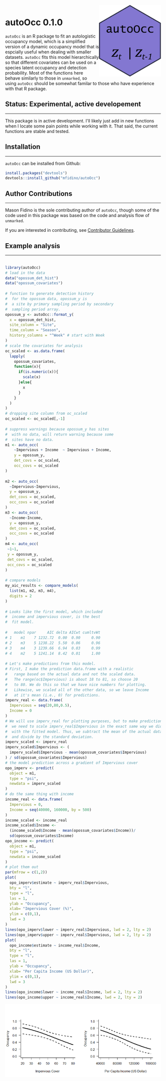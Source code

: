 <img src="man/figures/hex.png" alt="hexagon software logo, light purple background with darker purple outline. At the top in computer type font it says 'autoOcc' while below it in math lettering is z_t | z_{t-1}" width="200px" align="right">

# autoOcc 0.1.0
 
`autoOcc` is an R package to fit an autologistic occupancy model, which is a simplified version of a dynamic occupancy model that is espcially useful when dealing with smaller datasets. `autoOcc` fits this model hierarchically so that different covariates can be used on a species latent occupancy and detection probability. Most of the functions here behave similarly to those in `unmarked`, so using `autoOcc` should be somewhat familar to those who have experience with that R package.


## Status: Experimental, active developement

---

This package is in active development. I'll likely just add in new functions
when I locate some pain points while working with it. That said, the current
functions are stable and tested.

## Installation

---

`autoOcc` can be installed from Github:

```R
install.packages("devtools")
devtools::install_github("mfidino/autoOcc")

```

## Author Contributions

---

Mason Fidino is the sole contributing author of `autoOcc`, though some of the code used in this package was based on the code and analysis flow of `unmarked`.

If you are interested in contributing, see [Contributor Guidelines](CONTRIBUTING.md).

## Example analysis

---

```R

library(autoOcc)
# load in the data
data("opossum_det_hist")
data("opossum_covariates")

# function to generate detection history
#  for the opossum data, opossum_y is
#  a site by primary sampling period by secondary 
#  sampling period array.
opossum_y <- autoOcc::format_y(
  x = opossum_det_hist,
  site_column = "Site",
  time_column = "Season",
  history_columns = "^Week" # start with Week
)
# scale the covariates for analysis
oc_scaled <- as.data.frame(
  lapply(
    opossum_covariates,
    function(x){
      if(is.numeric(x)){
        scale(x)
      }else{
        x
      }
    }
  )
)
# dropping site column from oc_scaled
oc_scaled <- oc_scaled[,-1]

# suppress warnings because opossum_y has sites
#  with no data, will return warning because some
#  sites have no data.
m1 <- auto_occ(
    ~Impervious + Income  ~ Impervious + Income,
    y = opossum_y,
    det_covs = oc_scaled,
    occ_covs = oc_scaled
)

m2 <- auto_occ(
  ~Impervious~Impervious,
  y = opossum_y,
  det_covs = oc_scaled,
  occ_covs = oc_scaled
)
m3 <- auto_occ(
  ~Income~Income,
  y = opossum_y,
  det_covs = oc_scaled,
  occ_covs = oc_scaled
)
m4 <- auto_occ(
 ~1~1,
 y = opossum_y,
 det_covs = oc_scaled,
 occ_covs = oc_scaled
)

# compare models
my_aic_results <- compare_models(
  list(m1, m2, m3, m4),
  digits = 2
)

# Looks like the first model, which included
#  income and impervious cover, is the best
#  fit model. 

#   model npar     AIC delta AICwt cumltvWt
# 1    m1    7 1232.72  0.00  0.90     0.90
# 2    m3    5 1238.22  5.50  0.06     0.96
# 3    m4    3 1239.66  6.94  0.03     0.99
# 4    m2    5 1241.14  8.42  0.01     1.00

# Let's make predictions from this model.
# First, I make the prediction data.frame with a realistic
#   range based on the actual data and not the scaled data.
#   The range(oc$Impervious) is about 18 to 81, so choose 20
#   to 80. We do this so that we have nice numbers for plotting.
#   Likewise, we scaled all of the other data, so we leave Income
#   at it's mean (i.e., 0) for predictions.
imperv_real <- data.frame(
  Impervious = seq(20,80,0.5),
  Income = 0
)
# We will use imperv_real for plotting purposes, but to make predictions
#  we need to scale imperv_real$Impervious in the exact same way we did
#  with the fitted model. Thus, we subtract the mean of the actual data
#  and divide by the standard deviation.
imperv_scaled <- imperv_real
imperv_scaled$Impervious <- (
  imperv_scaled$Impervious - mean(opossum_covariates$Impervious)
) / sd(opossum_covariates$Impervious)
# the model prediction across a gradient of Impervious cover
opo_imperv <- predict(
  object = m1,
  type = "psi",
  newdata = imperv_scaled
)
# do the same thing with income
income_real <- data.frame(
  Impervious = 0,
  Income = seq(40000, 160000, by = 500)
)
income_scaled <- income_real
income_scaled$Income <- 
  (income_scaled$Income - mean(opossum_covariates$Income))/
  sd(opossum_covariates$Income)
opo_income <- predict(
  object = m1,
  type = "psi",
  newdata = income_scaled
)
# plot them out
par(mfrow = c(1,2))
plot(
  opo_imperv$estimate ~ imperv_real$Impervious,
  bty = "l",
  type = "l",
  las = 1,
  ylab = "Occupancy",
  xlab= "Impervious Cover (%)",
  ylim = c(0,1),
  lwd = 3
)
lines(opo_imperv$lower ~ imperv_real$Impervious, lwd = 2, lty = 2)
lines(opo_imperv$upper ~ imperv_real$Impervious, lwd = 2, lty = 2)
plot(
  opo_income$estimate ~ income_real$Income,
  bty = "l",
  type = "l",
  las = 1,
  ylab = "Occupancy",
  xlab= "Per Capita Income (US Dollar)",
  ylim = c(0,1),
  lwd = 3
)
lines(opo_income$lower ~ income_real$Income, lwd = 2, lty = 2)
lines(opo_income$upper ~ income_real$Income, lwd = 2, lty = 2)

```


<img src="man/figures/opossum_prediction.png" alt="A two panel figure. The y-axis on both is occupancy probability. The x-axis on the left figure is Impervious cover (%} that ranges from 20 to 80 while the x-axis on the right figure is Per Capita Income (US Dollar) and ranges from 40,000 to 160,000. In both figures opossum occupancy is high at low levels of the covariates, around 0.8 and then decreases down to about 0.2 as both covariates reach their maximum." align="center">
